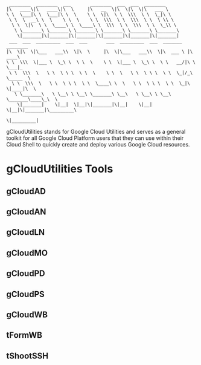 ```Text
 ________  ________  ___       ________  ___  ___  ________                       
|\   ____\|\   ____\|\  \     |\   __  \|\  \|\  \|\   ___ \                      
\ \  \___|\ \  \___|\ \  \    \ \  \|\  \ \  \\\  \ \  \_|\ \                     
 \ \  \  __\ \  \    \ \  \    \ \  \\\  \ \  \\\  \ \  \ \\ \                    
  \ \  \|\  \ \  \____\ \  \____\ \  \\\  \ \  \\\  \ \  \_\\ \                   
   \ \_______\ \_______\ \_______\ \_______\ \_______\ \_______\                  
    \|_______|\|_______|\|_______|\|_______|\|_______|\|_______|                                                                                             
 ___  ___  _________  ___  ___       ___  _________  ___  _______   ________      
|\  \|\  \|\___   ___\\  \|\  \     |\  \|\___   ___\\  \|\  ___ \ |\   ____\     
\ \  \\\  \|___ \  \_\ \  \ \  \    \ \  \|___ \  \_\ \  \ \   __/|\ \  \___|_    
 \ \  \\\  \   \ \  \ \ \  \ \  \    \ \  \   \ \  \ \ \  \ \  \_|/_\ \_____  \   
  \ \  \\\  \   \ \  \ \ \  \ \  \____\ \  \   \ \  \ \ \  \ \  \_|\ \|____|\  \  
   \ \_______\   \ \__\ \ \__\ \_______\ \__\   \ \__\ \ \__\ \_______\____\_\  \ 
    \|_______|    \|__|  \|__|\|_______|\|__|    \|__|  \|__|\|_______|\_________\
                                                                      \|_________|                                                                       
```

gCloudUtilities stands for Google Cloud Utilities and serves as a general toolkit for all Google Cloud Platform users that they can use within their Cloud Shell to quickly create and deploy various Google Cloud resources.

# gCloudUtilities Tools

## gCloudAD

## gCloudAN

## gCloudLN

## gCloudMO

## gCloudPD

## gCloudPS

## gCloudWB

## tFormWB

## tShootSSH
